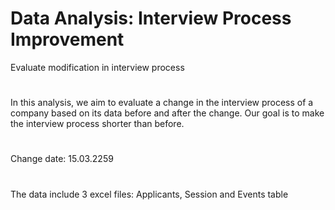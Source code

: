 # Data Analysis: Interview Process Improvement
Evaluate modification in interview process 
#
In this analysis, we aim to evaluate a change in the interview process of a company based on its data before and after the change.
Our goal is to make the interview process shorter than before.
#
Change date: 15.03.2259
#
The data include 3 excel files: Applicants, Session and Events table
